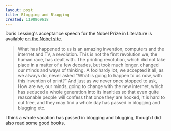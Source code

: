 ```yaml
---
layout: post
title: Blogging and Blugging
created: 1198869618
---
```

Doris Lessing's acceptance speech for the Nobel Prize in Literature is available [on the Nobel site](http://nobelprize.org/nobel_prizes/literature/laureates/2007/lessing-lecture_en.html).

> What has happened to us is an amazing invention, computers and the internet and TV, a revolution. This is not the first revolution we, the human race, has dealt with. The printing revolution, which did not take place in a matter of a few decades, but took much longer, changed our minds and ways of thinking. A foolhardy lot, we accepted it all, as we always do, never asked "What is going to happen to us now, with this invention of print?" <!--break-->And just as we never once stopped to ask, How are we, our minds, going to change with the new internet, which has seduced a whole generation into its inanities so that even quite reasonable people will confess that once they are hooked, it is hard to cut free, and they may find a whole day has passed in blogging and blugging etc.

I think a whole vacation has passed in blogging and blugging, though I did also read some good books.
